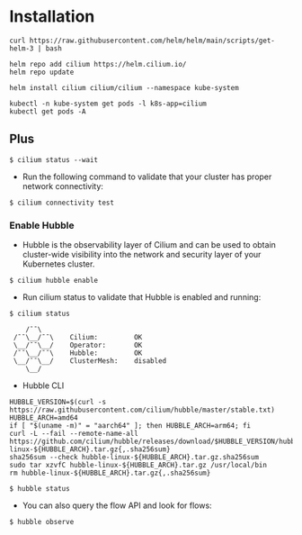 # Installation

```
curl https://raw.githubusercontent.com/helm/helm/main/scripts/get-helm-3 | bash

helm repo add cilium https://helm.cilium.io/
helm repo update

helm install cilium cilium/cilium --namespace kube-system
```

```
kubectl -n kube-system get pods -l k8s-app=cilium
kubectl get pods -A
```


## Plus
```
$ cilium status --wait
```

- Run the following command to validate that your cluster has proper network connectivity:
```
$ cilium connectivity test
```
### Enable Hubble

- Hubble is the observability layer of Cilium and can be used to obtain cluster-wide visibility into the network and security layer of your Kubernetes cluster.
```
$ cilium hubble enable
```
- Run cilium status to validate that Hubble is enabled and running:
```
$ cilium status
```
```
    /¯¯\
 /¯¯\__/¯¯\    Cilium:         OK
 \__/¯¯\__/    Operator:       OK
 /¯¯\__/¯¯\    Hubble:         OK
 \__/¯¯\__/    ClusterMesh:    disabled
    \__/
```

- Hubble CLI

```
HUBBLE_VERSION=$(curl -s https://raw.githubusercontent.com/cilium/hubble/master/stable.txt)
HUBBLE_ARCH=amd64
if [ "$(uname -m)" = "aarch64" ]; then HUBBLE_ARCH=arm64; fi
curl -L --fail --remote-name-all https://github.com/cilium/hubble/releases/download/$HUBBLE_VERSION/hubble-linux-${HUBBLE_ARCH}.tar.gz{,.sha256sum}
sha256sum --check hubble-linux-${HUBBLE_ARCH}.tar.gz.sha256sum
sudo tar xzvfC hubble-linux-${HUBBLE_ARCH}.tar.gz /usr/local/bin
rm hubble-linux-${HUBBLE_ARCH}.tar.gz{,.sha256sum}
```
```
$ hubble status
```
- You can also query the flow API and look for flows:
```
$ hubble observe
```
